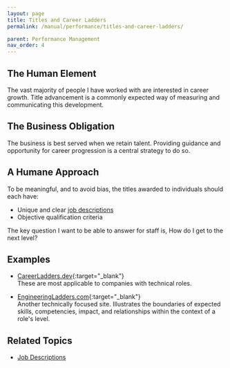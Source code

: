 ```yaml
---
layout: page
title: Titles and Career Ladders
permalink: /manual/performance/titles-and-career-ladders/

parent: Performance Management
nav_order: 4
---
```


## The Human Element
The vast majority of people I have worked with are interested in career growth.
Title advancement is a commonly expected way of measuring and communicating
this development.

## The Business Obligation
The business is best served when we retain talent. Providing guidance and
opportunity for career progression is a central strategy to do so.

## A Humane Approach
To be meaningful, and to avoid bias, the titles awarded to individuals should
each have:

* Unique and clear [job descriptions](/manual/in/job-descriptions/)
* Objective qualification criteria

The key question I want to be able to answer for staff is, How do I get to the
next level?

## Examples
* [CareerLadders.dev](https://career-ladders.dev){:target="\_blank"}  
  These are most applicable to companies with technical roles.

* [EngineeringLadders.com](http://www.engineeringladders.com/){:target="\_blank"}  
  Another technically focused site. Illustrates the boundaries of expected
  skills, competencies, impact, and relationships within the context of a role's
  level.

## Related Topics
  * [Job Descriptions](/manual/in/job-descriptions/)

